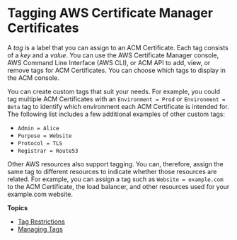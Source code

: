 # Tagging AWS Certificate Manager Certificates<a name="tags"></a>

A *tag* is a label that you can assign to an ACM Certificate\. Each tag consists of a *key* and a *value*\. You can use the AWS Certificate Manager console, AWS Command Line Interface \(AWS CLI\), or ACM API to add, view, or remove tags for ACM Certificates\. You can choose which tags to display in the ACM console\.

You can create custom tags that suit your needs\. For example, you could tag multiple ACM Certificates with an `Environment = Prod` or `Environment = Beta` tag to identify which environment each ACM Certificate is intended for\. The following list includes a few additional examples of other custom tags: 
+ `Admin = Alice`
+ `Purpose = Website`
+ `Protocol = TLS`
+ `Registrar = Route53`

Other AWS resources also support tagging\. You can, therefore, assign the same tag to different resources to indicate whether those resources are related\. For example, you can assign a tag such as `Website = example.com` to the ACM Certificate, the load balancer, and other resources used for your example\.com website\. 

**Topics**
+ [Tag Restrictions](tags-restrictions.md)
+ [Managing Tags](tags-manage.md)